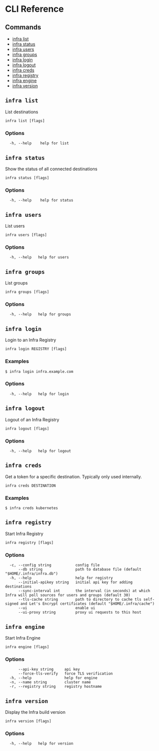 # CLI Reference

## Commands

* [infra list](#infra-list)
* [infra status](#infra-status)
* [infra users](#infra-users)
* [infra groups](#infra-groups)
* [infra login](#infra-login)
* [infra logout](#infra-logout)
* [infra creds](#infra-creds)
* [infra registry](#infra-registry)
* [infra engine](#infra-engine)
* [infra version](#infra-version)


## `infra list`

List destinations

```
infra list [flags]
```

### Options

```
  -h, --help    help for list
```

## `infra status`

Show the status of all connected destinations

```
infra status [flags]
```

### Options

```
  -h, --help    help for status
```

## `infra users`

List users

```
infra users [flags]
```

### Options

```
  -h, --help   help for users
```

## `infra groups`

List groups

```
infra groups [flags]
```

### Options

```
  -h, --help   help for groups
```

## `infra login`

Login to an Infra Registry

```
infra login REGISTRY [flags]
```

### Examples

```
$ infra login infra.example.com
```

### Options

```
  -h, --help   help for login
```

## `infra logout`

Logout of an Infra Registry

```
infra logout [flags]
```

### Options

```
  -h, --help   help for logout
```

## `infra creds`

Get a token for a specific destination. Typically only used internally.

```
infra creds DESTINATION
```

### Examples

```
$ infra creds kubernetes
```

## `infra registry`

Start Infra Registry

```
infra registry [flags]
```

### Options

```
  -c, --config string           config file
      --db string               path to database file (default "$HOME/.infra/infra.db")
  -h, --help                    help for registry
      --initial-apikey string   initial api key for adding destinations
      --sync-interval int       the interval (in seconds) at which Infra will poll sources for users and groups (default 30)
      --tls-cache string        path to directory to cache tls self-signed and Let's Encrypt certificates (default "$HOME/.infra/cache")
      --ui                      enable ui
      --ui-proxy string         proxy ui requests to this host
```

## `infra engine`

Start Infra Engine

```
infra engine [flags]
```

### Options

```
      --api-key string     api key
      --force-tls-verify   force TLS verification
  -h, --help               help for engine
  -n, --name string        cluster name
  -r, --registry string    registry hostname
```

## `infra version`

Display the Infra build version

```
infra version [flags]
```

### Options

```
  -h, --help   help for version
```

